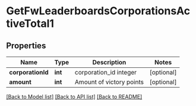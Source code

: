 # GetFwLeaderboardsCorporationsActiveTotal1

## Properties
Name | Type | Description | Notes
------------ | ------------- | ------------- | -------------
**corporationId** | **int** | corporation_id integer | [optional] 
**amount** | **int** | Amount of victory points | [optional] 

[[Back to Model list]](../README.md#documentation-for-models) [[Back to API list]](../README.md#documentation-for-api-endpoints) [[Back to README]](../README.md)


